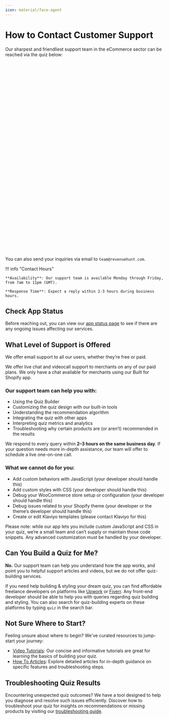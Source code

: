 ```yaml
---
icon: material/face-agent
---
```


# How to Contact Customer Support

Our sharpest and friendliest support team in the eCommerce sector can be reached via the quiz below:

<script src="https://admin.revenuehunt.com/embed.js" async></script>
<div class="rh-widget rh-inline" data-url="https://admin.revenuehunt.com/public/quiz/wnHprB" style="margin: 10px auto; width: 100%; height: 600px; display: flex;"></div>

You can also send your inquiries via email to `team@revenuehunt.com`.

!!! info "Contact Hours"

    **Availability**: Our support team is available Monday through Friday, from 7am to 11pm (GMT).
    
    **Response Time**: Expect a reply within 2-3 hours during business hours.

## Check App Status

Before reaching out, you can view our [app status page](https://status.revenuehunt.com/) to see if there are any ongoing issues affecting our services.


## What Level of Support is Offered

We offer email support to all our users, whether they’re free or paid.

We offer live chat and videocall support to merchants on any of our paid plans. We only have a chat available for merchants using our Built for Shopify app.

### Our support team can help you with:

- Using the Quiz Builder  
- Customizing the quiz design with our built-in tools  
- Understanding the recommendation algorithm  
- Integrating the quiz with other apps  
- Interpreting quiz metrics and analytics  
- Troubleshooting why certain products are (or aren’t) recommended in the results  

We respond to every query within **2–3 hours on the same business day**. If your question needs more in-depth assistance, our team will offer to schedule a live one-on-one call.

### What we **cannot** do for you:

- Add custom behaviors with JavaScript (your developer should handle this)  
- Add custom styles with CSS (your developer should handle this)  
- Debug your WooCommerce store setup or configuration (your developer should handle this)  
- Debug issues related to your Shopify theme (your developer or the theme’s developer should handle this)  
- Create or edit Klaviyo templates (please contact Klaviyo for this)

Please note: while our app lets you include custom JavaScript and CSS in your quiz, we’re a small team and can’t supply or maintain those code snippets. Any advanced customization must be handled by your developer.
 
## Can You Build a Quiz for Me?

**No.** Our support team can help you understand how the app works, and point you to helpful support articles and videos, but we do not offer quiz-building services. 

If you need help building & styling your dream quiz, you can find affordable freelance developers on platforms like [Upwork](https://www.upwork.com/) or [Fiverr](https://www.fiverr.com/). Any front-end developer should be able to help you with queries regarding quiz building and styling. You can also search for quiz-building experts on these platforms by typing `quiz` in the search bar.


## Not Sure Where to Start?

Feeling unsure about where to begin? We've curated resources to jump-start your journey:

- [Video Tutorials](/tutorials/): Our concise and informative tutorials are great for learning the basics of building your quiz.
- [How To Articles](/how-to-guides/create-first-quiz/): Explore detailed articles for in-depth guidance on specific features and troubleshooting steps.


## Troubleshooting Quiz Results

Encountering unexpected quiz outcomes? We have a tool designed to help you diagnose and resolve such issues efficiently. Discover how to troubleshoot your quiz for insights on recommendations or missing products by visiting our [troubleshooting guide](/how-to-guides/troubleshoot-product-results/).